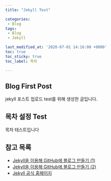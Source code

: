 ```yaml
---
title: "Jekyll Test"

categories: 
 - Blog
tags: 
 - Blog
 - Jekyll

last_modified_at: '2020-07-01 14:16:00 +0800'
toc: true
toc_sticky: true
toc_label: 목차

---
```

## Blog First Post 
jekyll 포스트 업로드 test를 위해 생성한 글입니다.
 
## 목차 설정 Test
목차 테스트입니다
 
## 참고 목록
- [Jekyll을 이용해 GitHub에 블로그 만들기 (1)](https://jetalog.net/86)
- [Jekyll을 이용해 GitHub에 블로그 만들기 (2)](https://jetalog.net/87)
- [Jekyll 공식 홈페이지](https://jekyllrb-ko.github.io)
```
